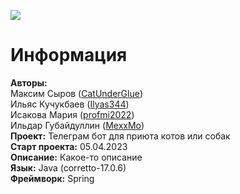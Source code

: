 ![](https://cs11.pikabu.ru/post_img/big/2020/07/30/6/1596102657183361808.png)

# Информация
**Авторы:**<br>
Максим Сыров ([CatUnderGlue](https://github.com/CatUnderGlue))<br>
Ильяс Кучукбаев ([Ilyas344](https://github.com/Ilyas344))<br>
Исакова Мария ([profmi2022](https://github.com/profmi2022))<br>
Ильдар Губайдуллин ([MexxMo](https://github.com/MexxMo))<br>
**Проект:** Телеграм бот для приюта котов или собак<br>
**Старт проекта:** 05.04.2023<br>
**Описание:** Какое-то описание<br>
**Язык:** Java (corretto-17.0.6)<br>
**Фреймворк:** Spring<br>